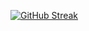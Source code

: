 [![GitHub Streak](https://github-readme-streak-stats.herokuapp.com?user=archisketch-thangly&theme=dark)]()
